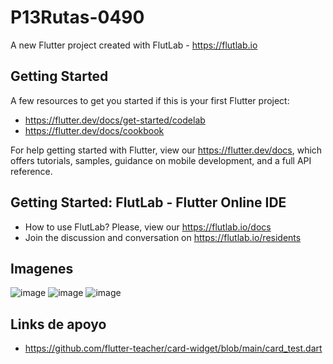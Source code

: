 # P13Rutas-0490

A new Flutter project created with FlutLab - https://flutlab.io

## Getting Started

A few resources to get you started if this is your first Flutter project:

- https://flutter.dev/docs/get-started/codelab
- https://flutter.dev/docs/cookbook

For help getting started with Flutter, view our
https://flutter.dev/docs, which offers tutorials,
samples, guidance on mobile development, and a full API reference.

## Getting Started: FlutLab - Flutter Online IDE

- How to use FlutLab? Please, view our https://flutlab.io/docs
- Join the discussion and conversation on https://flutlab.io/residents

## Imagenes
![image](https://github.com/LGonzalezMendoza/Act14-ios/assets/143547970/791904db-1f43-4b82-b7ac-a4f73f54294a)
![image](https://github.com/LGonzalezMendoza/Act14-ios/assets/143547970/95754679-d77f-4211-9fd0-156e8b47f5ce)
![image](https://github.com/LGonzalezMendoza/Act14-Android/assets/143547970/25a69af6-1064-4a52-8d9c-d3c330495e68)




## Links de apoyo
- https://github.com/flutter-teacher/card-widget/blob/main/card_test.dart
